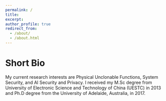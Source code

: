 ```yaml
---
permalink: /
title:
excerpt: 
author_profile: true
redirect_from: 
  - /about/
  - /about.html
---
```

Short Bio
====
My current research interests are Physical Unclonable Functions, System Security, and AI Security and Privacy. I received  my  M.Sc  degree  from University of Electronic Science and Technology of China (UESTC) in 2013 and Ph.D degree from the University of Adelaide, Australia, in 2017. 
